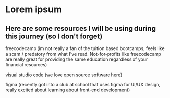 <h1>Lorem ipsum</h1>
<h2>Here are some resources I will be using during this journey (so I don't forget) </h2>

<p>freecodecamp (im not really a fan of the tuition based bootcamps, feels like a scam / predatory from what I've read. Not-for-profits like freecodecamp are really great for providing the same education regardless of your financial resources)

visual studio code (we love open source software here)

figma (recently got into a club at school that uses figma for UI/UX design, really excited about learning about front-end development)</p>




